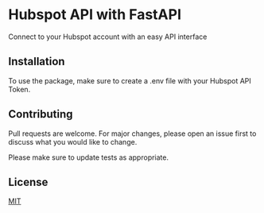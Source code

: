 # Hubspot API with FastAPI

Connect to your Hubspot account with an easy API interface

## Installation

To use the package, make sure to create a .env file with your Hubspot API Token.

## Contributing

Pull requests are welcome. For major changes, please open an issue first
to discuss what you would like to change.

Please make sure to update tests as appropriate.

## License

[MIT](https://choosealicense.com/licenses/mit/)
